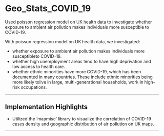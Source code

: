 # Geo_Stats_COVID_19
Used poisson regression model on UK health data to investigate whether exposure to ambient air pollution makes individuals more susceptible to COVID-19. 

With poisson regression model on UK health data, we investigated: 
* whether exposure to ambient air pollution makes individuals more susceptibleto COVID-19.
* whether high unemployment areas tend to have high deprivation and low access to health care.
* whether ethnic minorities have more COVID-19, which has been documented in many countries. 
  These include ethnic minorities being more likely tolive in large, multi-generational households, work in high-risk occupations. 

___
## Implementation Highlights
* Utilized the ‘mapmisc’ library to visualize the correlation of COVID-19 cases density and geographic distribution of air pollution on UK maps. 
---
